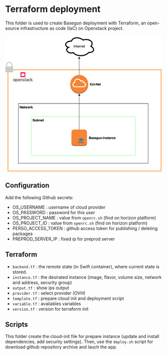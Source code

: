 # Terraform deployment

This folder is used to create Basegun deployment with Terraform, an open-source infrastructure as code (IaC) on Openstack project.


![](./img/openstack.png)

## Configuration
Add the following Github secrets:
- OS_USERNAME : username of cloud provider
- OS_PASSWORD : password for this user
- OS_PROJECT_NAME : value from `openrc.sh` (find on horizon platform)
- OS_PROJECT_ID : value from `openrc.sh` (find on horizon platform)
- PERSO_ACCESS_TOKEN : github access token for publishing / deleting packages
- PREPROD_SERVER_IP : fixed ip for preprod server

## Terraform

- `backend.tf` : the remote state (in Swift container), where current state is stored.
- `instance.tf` : the desirated instance (image, flavor, volume size, network and address, security group)
- `output.tf` : show ips output
- `provider.tf` : select provider (OVH)
- `template.tf` : prepare cloud init and deployment script
- `variable.tf` : availables variables
- `version.tf` : version for terraform init

## Scripts

This folder create the cloud-init file for prepare instance (update and install dependencies, add security settings). Then, use the `deploy.sh` script for download github repository archive and lauch the app.



